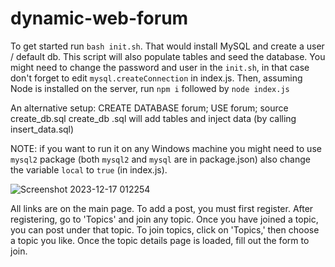 # dynamic-web-forum

To get started run `bash init.sh`. That would install MySQL and create a user / default db.
This script will also populate tables and seed the database.
You might need to change the password and user in the `init.sh`, in that case don't forget to edit `mysql.createConnection` in index.js.
Then, assuming Node is installed on the server, run `npm i` followed by `node index.js`

An alternative setup:
CREATE DATABASE forum;
USE forum;
source create_db.sql
create_db .sql will add tables and inject data (by calling insert_data.sql)

NOTE: if you want to run it on any Windows machine you might need to use
`mysql2` package (both `mysql2` and `mysql` are in package.json) also change the
variable `local` to `true` (in index.js).

![Screenshot 2023-12-17 012254](https://github.com/alekslario/dynamic-web-forum/assets/29345608/f8375bf3-6c3f-4d41-9d48-76c7310d80e5)



All links are on the main page. To add a post, you must first register. After registering, go to 'Topics' and join any topic. Once you have joined a topic, you can post under that topic. To join topics, click on 'Topics,' then choose a topic you like. Once the topic details page is loaded, fill out the form to join.
